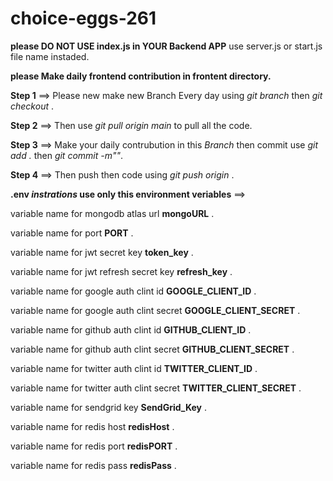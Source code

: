 # choice-eggs-261

**please DO NOT USE index.js in YOUR Backend APP**
use server.js or start.js file name instaded. 

**please Make daily frontend contribution in frontent directory.**

**Step 1** ==>  Please new make new Branch Every day using *git branch <branch name>* then *git checkout <branch name>*.

**Step 2** ==>  Then use *git pull origin main* to pull all the code.

**Step 3** ==>  Make your daily contrubution in this *Branch* then commit use *git add .* then *git commit -m"<commit message>"*.

**Step 4** ==>  Then push then code using *git push origin <branch name>*.

**.env *instrations* use only this environment veriables** ==> 

variable name for mongodb atlas url **mongoURL** .

variable name for port **PORT** .

variable name for jwt secret key **token_key** .

variable name for jwt refresh secret key **refresh_key** .

variable name for google auth clint id **GOOGLE_CLIENT_ID** .

variable name for google auth clint secret **GOOGLE_CLIENT_SECRET** .

variable name for github auth clint id **GITHUB_CLIENT_ID** .

variable name for github auth clint secret **GITHUB_CLIENT_SECRET** .

variable name for twitter auth clint id **TWITTER_CLIENT_ID** .

variable name for twitter auth clint secret **TWITTER_CLIENT_SECRET** .

variable name for sendgrid key **SendGrid_Key** .

variable name for redis host **redisHost** .

variable name for redis port **redisPORT** .

variable name for redis pass **redisPass** .

